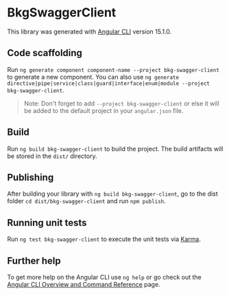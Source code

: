 # BkgSwaggerClient

This library was generated with [Angular CLI](https://github.com/angular/angular-cli) version 15.1.0.

## Code scaffolding

Run `ng generate component component-name --project bkg-swagger-client` to generate a new component. You can also use `ng generate directive|pipe|service|class|guard|interface|enum|module --project bkg-swagger-client`.
> Note: Don't forget to add `--project bkg-swagger-client` or else it will be added to the default project in your `angular.json` file. 

## Build

Run `ng build bkg-swagger-client` to build the project. The build artifacts will be stored in the `dist/` directory.

## Publishing

After building your library with `ng build bkg-swagger-client`, go to the dist folder `cd dist/bkg-swagger-client` and run `npm publish`.

## Running unit tests

Run `ng test bkg-swagger-client` to execute the unit tests via [Karma](https://karma-runner.github.io).

## Further help

To get more help on the Angular CLI use `ng help` or go check out the [Angular CLI Overview and Command Reference](https://angular.io/cli) page.
